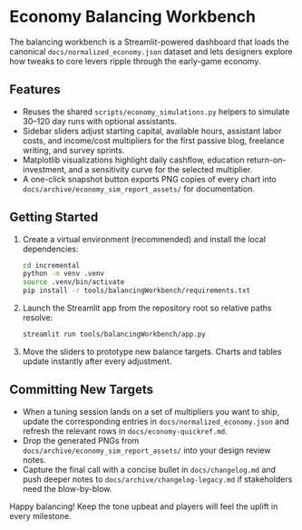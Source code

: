 # Economy Balancing Workbench

The balancing workbench is a Streamlit-powered dashboard that loads the canonical `docs/normalized_economy.json` dataset and
lets designers explore how tweaks to core levers ripple through the early-game economy.

## Features

- Reuses the shared `scripts/economy_simulations.py` helpers to simulate 30–120 day runs with optional assistants.
- Sidebar sliders adjust starting capital, available hours, assistant labor costs, and income/cost multipliers for the first
  passive blog, freelance writing, and survey sprints.
- Matplotlib visualizations highlight daily cashflow, education return-on-investment, and a sensitivity curve for the selected
  multiplier.
- A one-click snapshot button exports PNG copies of every chart into `docs/archive/economy_sim_report_assets/` for documentation.

## Getting Started

1. Create a virtual environment (recommended) and install the local dependencies:

   ```bash
   cd incremental
   python -m venv .venv
   source .venv/bin/activate
   pip install -r tools/balancingWorkbench/requirements.txt
   ```

2. Launch the Streamlit app from the repository root so relative paths resolve:

   ```bash
   streamlit run tools/balancingWorkbench/app.py
   ```

3. Move the sliders to prototype new balance targets. Charts and tables update instantly after every adjustment.

## Committing New Targets

- When a tuning session lands on a set of multipliers you want to ship, update the corresponding entries in
  `docs/normalized_economy.json` and refresh the relevant rows in `docs/economy-quickref.md`.
- Drop the generated PNGs from `docs/archive/economy_sim_report_assets/` into your design review notes.
- Capture the final call with a concise bullet in `docs/changelog.md` and push deeper notes to `docs/archive/changelog-legacy.md` if stakeholders need the blow-by-blow.

Happy balancing! Keep the tone upbeat and players will feel the uplift in every milestone.

